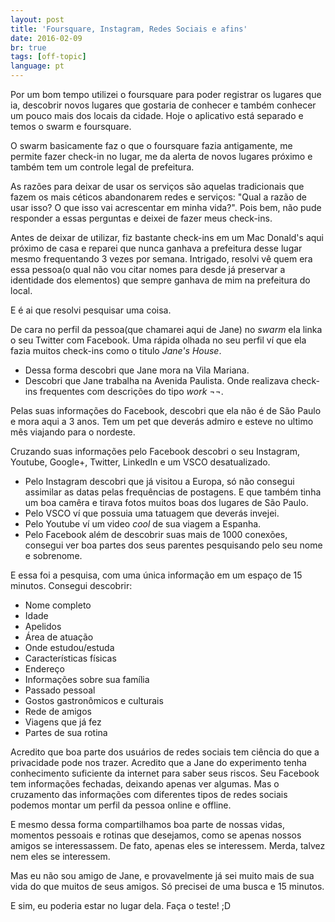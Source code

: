 ```yaml
---
layout: post
title: 'Foursquare, Instagram, Redes Sociais e afins'
date: 2016-02-09
br: true
tags: [off-topic]
language: pt
---
```


Por um bom tempo utilizei o foursquare para poder registrar os lugares que ia, descobrir novos lugares que gostaria de conhecer e também conhecer um pouco mais dos locais da cidade. Hoje o aplicativo está separado e temos o swarm e foursquare.

<!--more-->

O swarm basicamente faz o que o foursquare fazia antigamente, me permite fazer check-in no lugar, me da alerta de novos lugares próximo e também tem um controle legal de prefeitura.

As razões para deixar de usar os serviços são aquelas tradicionais que fazem os mais céticos abandonarem redes e serviços: "Qual a razão de usar isso? O que isso vai acrescentar em minha vida?". Pois bem, não pude responder a essas perguntas e deixei de fazer meus check-ins.

Antes de deixar de utilizar, fiz bastante check-ins em um Mac Donald's aqui próximo de casa e reparei que nunca ganhava a prefeitura desse lugar mesmo frequentando 3 vezes por semana. Intrigado, resolvi vê quem era essa pessoa(o qual não vou citar nomes para desde já preservar a identidade dos elementos) que sempre ganhava de mim na prefeitura do local.

E é ai que resolvi pesquisar uma coisa.

De cara no perfil da pessoa(que chamarei aqui de Jane) no _swarm_ ela linka o seu Twitter com Facebook. Uma rápida olhada no seu perfil ví que ela fazia muitos check-ins como o titulo _Jane's House_.

- Dessa forma descobri que Jane mora na Vila Mariana.
- Descobri que Jane trabalha na Avenida Paulista. Onde realizava check-ins frequentes com descrições do tipo _work ¬¬_.

Pelas suas informações do Facebook, descobri que ela não é de São Paulo e mora aqui a 3 anos. Tem um pet que deverás admiro e esteve no ultimo mês viajando para o nordeste.

Cruzando suas informações pelo Facebook descobri o seu Instagram, Youtube, Google+, Twitter, LinkedIn e um VSCO desatualizado.

- Pelo Instagram descobri que já visitou a Europa, só não consegui assimilar as datas pelas frequências de postagens. E que também tinha um boa camêra e tirava fotos muitos boas dos lugares de São Paulo.
- Pelo VSCO ví que possuia uma tatuagem que deverás invejei.
- Pelo Youtube ví um video _cool_ de sua viagem a Espanha.
- Pelo Facebook além de descobrir suas mais de 1000 conexões, consegui ver boa partes dos seus parentes pesquisando pelo seu nome e sobrenome.

E essa foi a pesquisa, com uma única informação em um espaço de 15 minutos. Consegui descobrir:

- Nome completo
- Idade
- Apelidos
- Área de atuação
- Onde estudou/estuda
- Características físicas
- Endereço
- Informações sobre sua família
- Passado pessoal
- Gostos gastronômicos e culturais
- Rede de amigos
- Viagens que já fez
- Partes de sua rotina

Acredito que boa parte dos usuários de redes sociais tem ciência do que a privacidade pode nos trazer. Acredito que a Jane do experimento tenha conhecimento suficiente da internet para saber seus riscos. Seu Facebook tem informações fechadas, deixando apenas ver algumas. Mas o cruzamento das informações com diferentes tipos de redes sociais podemos montar um perfil da pessoa online e offline.

E mesmo dessa forma compartilhamos boa parte de nossas vidas, momentos pessoais e rotinas que desejamos, como se apenas nossos amigos se interessassem. De fato, apenas eles se interessem. Merda, talvez nem eles se interessem.

Mas eu não sou amigo de Jane, e provavelmente já sei muito mais de sua vida do que muitos de seus amigos. Só precisei de uma busca e 15 minutos.

E sim, eu poderia estar no lugar dela. Faça o teste! ;D
